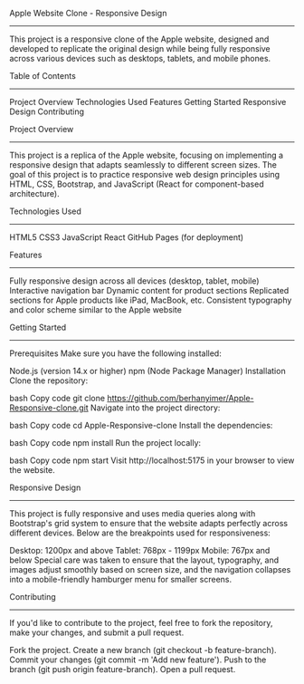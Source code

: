 Apple Website Clone - Responsive Design
****************************************
This project is a responsive clone of the Apple website, designed and developed to replicate the original design while being fully responsive across various devices such as desktops, tablets, and mobile phones.

Table of Contents
****************
Project Overview
Technologies Used
Features
Getting Started
Responsive Design
Contributing

Project Overview
****************
This project is a replica of the Apple website, focusing on implementing a responsive design that adapts seamlessly to different screen sizes. The goal of this project is to practice responsive web design principles using HTML, CSS, Bootstrap, and JavaScript (React for component-based architecture).

Technologies Used
*****************
HTML5
CSS3
JavaScript
React
GitHub Pages (for deployment)

Features
********
Fully responsive design across all devices (desktop, tablet, mobile)
Interactive navigation bar
Dynamic content for product sections
Replicated sections for Apple products like iPad, MacBook, etc.
Consistent typography and color scheme similar to the Apple website

Getting Started
***************
Prerequisites
Make sure you have the following installed:

Node.js (version 14.x or higher)
npm (Node Package Manager)
Installation
Clone the repository:

bash
Copy code
git clone https://github.com/berhanyimer/Apple-Responsive-clone.git
Navigate into the project directory:

bash
Copy code
cd Apple-Responsive-clone
Install the dependencies:

bash
Copy code
npm install
Run the project locally:

bash
Copy code
npm start
Visit http://localhost:5175 in your browser to view the website.

Responsive Design
****************
This project is fully responsive and uses media queries along with Bootstrap's grid system to ensure that the website adapts perfectly across different devices. Below are the breakpoints used for responsiveness:

Desktop: 1200px and above
Tablet: 768px - 1199px
Mobile: 767px and below
Special care was taken to ensure that the layout, typography, and images adjust smoothly based on screen size, and the navigation collapses into a mobile-friendly hamburger menu for smaller screens.



Contributing
*************
If you'd like to contribute to the project, feel free to fork the repository, make your changes, and submit a pull request.

Fork the project.
Create a new branch (git checkout -b feature-branch).
Commit your changes (git commit -m 'Add new feature').
Push to the branch (git push origin feature-branch).
Open a pull request.